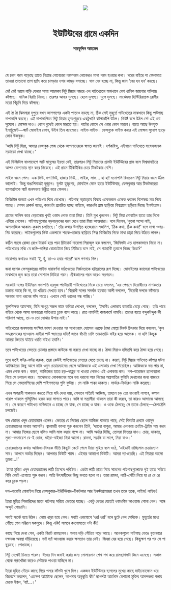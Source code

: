 <div align=center>
<img src=https://images.prothomalo.com/prothomalo-bangla%2F2023-04%2F428e4ae6-aee9-4eb4-84fa-583f2ab08473%2FStory_2_1.jpg?rect=0%2C55%2C1166%2C612&w=1200&ar=40%3A21&auto=format%2Ccompress&ogImage=true&mode=crop&overlay=&overlay_position=bottom&overlay_width_pct=1 />
<br><br>
<h1>ইউটিউবের গ্রামে একদিন</h1> 
<h4>সারফুদ্দিন আহমেদ</h4>
<br><br>
</div>

যে চরম গরম পড়েছে তাতে নিতান্ত গোবেচারা নরমসরম লোকেরও মাথা গরম হওয়ার কথা। ঘরের বাইরে পা ফেলামাত্র তাওয়া তাতানো তাপ ছ্যাঁৎ করে চামড়ার ওপর কামড় বসাচ্ছে। ঘাম বের হচ্ছে না, কিন্তু জান ‘বের হব হব’ করছে।

ভোঁ ভোঁ গরমে বাড়ি ফেরার সময় আচমকা লিটু মিয়ার নজরে এল পাটখেতের মাঝখানে বেশ খানিক জায়গার পাটগাছ কাঁপছে। খানিক বিরতি নিচ্ছে। তারপর আবার দুলছে। হেলে দুলছে। দুলে দুলছে। মাঝেমধ্য হিস্টিরিয়াগ্রস্ত রোগীর মতো খিঁচুনি দিয়ে কাঁপছে।

এই ঠা ঠা ঝিমমারা দুপুরে যখন আশপাশের একটা পাতাও নড়ছে না, ঠিক সেই মুহূর্তে পাটখেতের মাঝখানে কিছু পাটগাছ দাপাদাপি করছে। এই দাপাদাপিতে লিটু মিয়ার হৃদয়পুকুরে একটুখানি কাঁপাকাঁপি উঠল। ভিউ! বলে উঠল সে! এই তো সুযোগ। মোক্ষম দাও। ঝোপ বুঝেই কোপ মারতে হয়। পাটের ঝোপে সে এবার কোপ মারবে। হাতে আছে উপযুক্ত ইনস্ট্রুমেন্ট—স্মার্ট মোবাইল ফোন, উইথ তিন ক্যামেরা। লাইভ লাইভ। ফেসবুকে লাইভ করার এই মোক্ষম সুযোগ ছাড়ে কোন উজবুক।

‘আমি লিটু মিয়া, আমার ফেসবুক পেজ থেকে আপনাদেরকে স্বাগত জানাই। দর্শকবিন্দু, এইখানে পাটখেতে সন্দেহজনক নড়াচড়া দেখা যাচ্ছে।’

এই ডিজিটাল বাংলাদেশে স্মার্ট মানুষের ইয়ত্তা নেই, তারপরও লিটু মিয়াদের গ্রামটা ইউটিউবের গ্রাম বলে বিশ্বমানচিত্রে আপন যোগ্যতায় স্থান করে নিয়েছে। এই গ্রামে টিকিটিকির চেয়ে টিকটকার বেশি।

লাইভ জমে গেল। এক ভিউ, দশ ভিউ, হাজার ভিউ... লাইক, লাভ... হা হা! মনোপলি বিজনেস লিটু মিয়ার জমে উঠল ভালোই। কিন্তু বাঙালিমাত্রই হুজুগে। যুগটা হুজুগের, মোবাইল ফোন হাতে ইউটিউবার, ফেসবুকার আর টিকটকাররা ব্যাপারটাকে স্মার্ট জনসভায় উন্নীত করে ফেলল।

ডিজিটাল জনতা এখন পাটখেত ঘিরে রেখেছে। পাটগাছ নড়াচড়ার বিষয়ে একেকজন একেক ধরনের বিশেষজ্ঞ মত দিয়ে যাচ্ছে। সেসব রেকর্ড হচ্ছে, কারওটা প্রচারিত হচ্ছে লাইভে, কারওটা গ্রাম ছাড়িয়ে বিশ্বগ্রামে ছড়িয়ে দিচ্ছে ইনস্টাগ্রাম।

গ্রামের সালিস করে বেড়ানোয় খুবই ওস্তাদ লোক তারা মিয়া। তিনি মুখ খুললেন। লিটু মিয়া মোবাইল হাতে তার দিকে এগিয়ে গেলেন। পাটগাছগুলোর নড়নচড়নের ধরন দেখে তারা মিয়া আত্মহারা। বলে দিলেন, ‘কুনো সন্দো নাই, অসামাজিক আকাম–কুকাম চলতিছে।’ তাঁর কথায় উপস্থিত হাজেরানে মজলিশ, ‘ঠিক কথা, ঠিক কথা!’ বলে মাথা ওপর–নিচ করেছে। লাইভগুলোর ভিউ একলাফে শতক–হাজার ছাড়িয়ে সিক্স ডিজিটের দিকে মাথা চাড়া দিয়ে উঠতে লাগল।

কঠিন গরমে রোজা রেখে টায়ার্ড হয়ে পড়া রিটায়ার্ড দারোগা সিরাজুল হক বললেন, ‘জিনিসটা এত হালকাভাবে নিয়ো না। পাটখেতের মধ্যি যে জঙ্গি–ফঙ্গিরা বোমাটোমা নিয়ে মিটিংয়ে বসে নাই, সে গ্যারান্টি তুমাগে দিচ্ছে কিডা?’

দারোগার কথায়ও সবাই ‘হুঁ, হুঁ, তা–ও হবার পারে!’ বলে গণসায় দিল।

জনা দশেক ফেসবুকারের লাইভ ধারাবর্ণনা মাঠখেতের নির্জনতাকে হট্টরোলের রূপ দিচ্ছে। মোবাইলের ক্যামেরা পাটখেতের মাঝখানে জুম করে তারা সোশ্যাল মিডিয়া গরম। গ্রীষ্মকালের গরম আরও সরগরম।

সরকারি দলের ইউনিয়ন সভাপতি হরমুজ পাটোয়ারী পাটখেতের দিকে চেয়ে বললেন, ‘এর পেছনে বিরোধীদের নাশকতার চক্রান্ত আছে কি না, তা খতিয়ে দেখতে হবে।’ বিরোধী দলের সমর্থক হয়বাত আলী বললেন, ‘বিরোধী দলকে ফাঁসাতে সরকার নানা ধরনের ফাঁদ পাতে। এখানে সেই ধরনের গন্ধ পাচ্ছি।’

স্কুলশিক্ষক আফসার, যিনি সংগুপ্ত সজল নামে কবিতা লেখেন, বললেন, ‘ইদানীং এলাকায় ডাকাতি বেড়ে গেছে। হতি পারে বাইরে থেকে আসা ডাকাতরা পাটখেতে ঢুকে বসে আছে। রাত নামলিই কাজকর্মে নামবি। তাদের হাতে বন্দুকটন্দুক কী পরিমাণ আছে, তা-ও তো বোঝার উপায় নাই।’

পাটখেতের জনসভায় সংক্ষিপ্ত ভাষণ দেওয়ার পর সাখাওয়াৎ হোসেন ওরফে ঠান্ডা মোল্লা বিকট চিৎকার দিয়ে বললেন, ‘কুন ভদ্দরলোকের ছাওয়াল–মাইয়া পাট ক্ষ্যাতের মদ্যি! জানে বাঁচতি চালি তাড়াতাড়ি বাইর হয়ে আসেক। না হলি কিন্তুক আমরা ভিতরে যাইয়ে ধরতি বাইধ্য হবানি।’

তবে পাটখেতের ভেতরে ঢোকার প্রস্তাবে কাউকে গা করতে দেখা যাচ্ছে না। ঠান্ডা মিয়াও হম্বিতম্বি করে ঠান্ডা হয়ে গেছে।

মুখে যতই ফটর–ফটর করুক, তারা কেউই পাটখেতের ভেতরে যেতে চাচ্ছে না। কারণ, লিটু মিয়ার পাটখেত কাঁপার ঘটনা আবিষ্কারের কিছু আগে নাকি ওদুদ চেয়ারম্যানের ছেলে আজিজকে এই এলাকায় দেখা গিয়েছিল। আজিজকে ভয় পায় না, এমন লোক কম। কারণ, আজিজের হাতে চড়–থাপ্পড় না খাওয়া লোকও এই এলাকায় কম। দশ–বারোজন চ্যালাব্যালা নিয়ে সে চলাচল করে। মাঝেমধ্যে লোকজনের মনে ভয় ধরানো আর নিজের অস্ত্রপাতির ফুটানি দেখানোর জন্য বাজারে গিয়ে সে লেদমেশিনের দেশি পাইপগানের গুলি ফুটায়। সে নাকি পাক্কা ডাকাত। মার্ডার–টার্ডারও নাকি করেছে।

এখন অপরাধী পাকড়াও করতে গিয়ে যদি দেখা যায়, সেখানে সত্যিই আজিজ, তাহলে চড় তো খাওয়াই লাগবে, কপাল খারাপ থাকলে গুলিটুলিও হজম করা লাগতে পারে। জঙ্গি বা সন্ত্রাসীরা থাকলে তারা কী করবে, তা কারও আন্দাজে আসছে না। সে কারণে পাটখেত অভিযানে এ চাচ্ছে সে যাক, সে চাচ্ছে ও যাক। ও ওকে ঠেলছে; সে তাকে ঠেলছে—ঠেলাঠেলি চলছেই।

বাদ জোহর ওদুদ চেয়ারম্যান এলেন। ভেতরে যে নিজের ছেলে আজিজ থাকতে পারে, সেই বিষয়টা প্রথমে ওয়াদুদ চেয়ারম্যানের মাথায় আসেনি। জ্বালাময়ী বক্তব্য শুরু করলেন তিনি, ‘দ্যাখো বাপুরা, আমার এলাকায় ক্রাইম-ট্রাইম সহ্য করব না। আমার নিজের ছেলে হলিও আমি মাফ করার পক্ষে না। আমি অর্ডার দিচ্ছি, তোমরা ভিতরে যাও। চোর, ডাকাত, লুচ্চা–বদমায়েশ যে-ই হোক, ধইরা–বাইন্ধ্যা নিয়া আসো। রামদা, সড়কি যা লাগে, নিয়া যাও।’

চেয়ারম্যানের কথায় আজিজ–বিষয়ক ভীতি কিছুটা কেটে গেলে ট্যারা মুহিত বলে ওঠে, ‘এইডাই চাচ্ছিলাম চেয়ারম্যান সাব। আপনে অর্ডার দিছেন। আপনার ডিউটি শ্যাষ। এইবার আমাগো ডিউটি। আমরা দ্যাখতেছি। এই মিয়ারা আসো তুমরা...!’

 ট্যারা মুহিত ওদুদ চেয়ারম্যানের লাঠি হিসেবে পরিচিত। একটা লাঠি হাতে নিয়ে সামনের পাটগাছগুলোকে দুই হাতে সরিয়ে বিলি কেটে এগোতে শুরু করল। অতি উৎসাহীদের কিছু বলতে হলো না। তারা রামদা, লাঠি-সোঁটা নিয়ে হা রে রে রে করে ঢুকে পড়ল।

দশ–বারোটা মোবাইল নিয়ে ফেসবুকার–ইউটিউবার–টিকটকার আর ইনস্টাগ্রামাররা তখন তক্কে তক্কে, লাইভ! লাইভ!

ট্যারা মুহিত শিকারিদের মতো পাটগাছ সরিয়ে ভেতরে যাচ্ছে। একটু ভেতর যেতেই ধস্তাধস্তির আওয়াজ শোনা গেল। সঙ্গে অস্ফুট গোঙানি।

সবাই সতর্ক হয়ে উঠল। লোম খাড়া হয়ে গেল। সবাই একযোগে ‘ধর! ধর!’ বলে ছুটে গেল সেদিকে। মুহূর্তের মধ্যে পৌঁছে গেল মঞ্জিলে মকসুদে। কিন্তু একি! সামনে কালোমতো ওটা কী!

কাছে গিয়ে দেখা গেল, একটা বিরাট রামছাগল। গলায় দড়ি পেঁচিয়ে পড়ে আছে। অনেকগুলো পাটগাছ ভেঙে বৃত্তাকারে দক্ষযজ্ঞ অবস্থা দাঁড়িয়েছে। ভ্যাঁ ভ্যাঁ আওয়াজ করার ক্ষমতাও তার নেই। জিহ্বা বের হয়ে গেছে। কিছুক্ষণ পর পর সে পা ছুড়ছে। গোঙাচ্ছে।

লিটু দেখেই চিনতে পারল। ঈদের দিন জবাই করার জন্য সোলায়মান শেখ শখ করে রামছাগলটা কিনে এনেছে। সকাল থেকে গরুখোঁজা করেও সেটাকে পাওয়া যাচ্ছিল না।

ট্যারা মুহিত দৌড়ে কাছে গিয়ে গলার ফাঁসটা খুলে দিল। একজন ইউটিউবার ছাগলের মুখের কাছে মাইক্রোফোন ধরে জিজ্ঞেস করলেন, ‘এতক্ষণ আইটকে ছেলেন, আপনার অনুভূতি কী!’ ছাগলটা আর্তনাদ মেশানো মুক্তির আনন্দভরা গলায় ডেকে উঠল, ‘ব্যাঁ...।’


